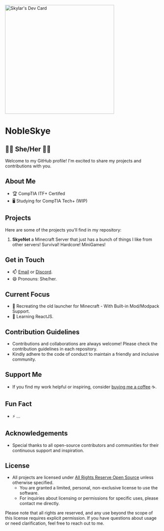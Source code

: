 <a href="https://app.daily.dev/skylar"><img src="https://api.daily.dev/devcards/v2/MGqLkeFpdnZEb4VOvCmE2.png?r=nc6&type=default" width="356" alt="Skylar's Dev Card"/></a>

# NobleSkye

## 🏳️‍⚧️ She/Her 🏳️‍⚧️

Welcome to my GitHub profile! I'm excited to share my projects and contributions with you.

## About Me
- 🏆 CompTIA ITF+ Certifed
- 🖥️ Studying for CompTIA Tech+ (WIP)

## Projects
Here are some of the projects you'll find in my repository:
1. **SkyeNet** a Minecraft Server that just has a bunch of things I like from other servers! Survival! Hardcore! MiniGames!

## Get in Touch
- 📫 [Email](mailto:Rainblueskylar@gmail.com) or [Discord](https://discord.com/PrettySkye).
- 😄 Pronouns: She/her.

## Current Focus
- 🔭 Recreating the old launcher for Minecraft - With Built-in Mod/Modpack Support.
- 🌱 Learning ReactJS.

## Contribution Guidelines
- Contributions and collaborations are always welcome! Please check the contribution guidelines in each repository.
- Kindly adhere to the code of conduct to maintain a friendly and inclusive community.

## Support Me
- If you find my work helpful or inspiring, consider [buying me a coffee](https://ko-fi.com/nobleskye) ☕️.

## Fun Fact
- ⚡ ...

## Acknowledgements
- Special thanks to all open-source contributors and communities for their continuous support and inspiration.

## License
- All projects are licensed under [All Rights Reserve Open Source](https://en.wikipedia.org/wiki/All_rights_reserved) unless otherwise specified.
  - You are granted a limited, personal, non-exclusive license to use the software.
  - For inquiries about licensing or permissions for specific uses, please contact me directly.

Please note that all rights are reserved, and any use beyond the scope of this license requires explicit permission. If you have questions about usage or need clarification, feel free to reach out to me.
